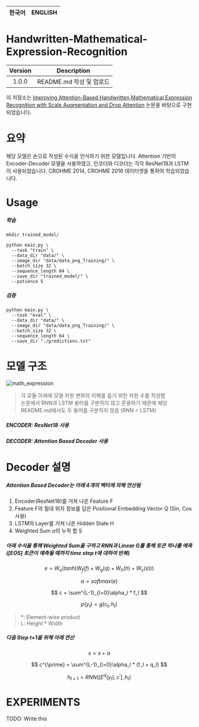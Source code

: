 |한국어|ENGLISH|
|---|---|

# Handwritten-Mathematical-Expression-Recognition

|Version|Description|
|:---:|:---:|
|1.0.0|README.md 작성 및 업로드|

이 저장소는 [Improving Attention-Based Handwritten Mathematical Expression Recognition with Scale Augmentation and Drop Attention](https://arxiv.org/abs/2007.10092) 논문을 바탕으로 구현되었습니다.

# 요약

해당 모델은 손으로 작성된 수식을 인식하기 위한 모델입니다. Attention 기반의 Encoder-Decoder 모델을 사용하였고, 인코더와 디코더는 각각 ResNet18과 LSTM이 사용되었습니다. CROHME 2014, CROHME 2016 데이터셋을 통하여 학습되었습니다.

# Usage

##### 학습

```
mkdir trained_model/

python main.py \
  --task "train" \
  --data_dir "data/" \
  --image_dir "data/data_png_Training/" \
  --batch_size 32 \
  --sequence_length 64 \
  --save_dir "trained_model/" \
  --patience 5
```

##### 검증

```
python main.py \
  --task "eval" \
  --data_dir "data/" \
  --image_dir "data/data_png_Training/" \
  --batch_size 32 \
  --sequence_length 64 \
  --save_dir "./predictions.txt"
```

# 모델 구조

![math_expression](https://user-images.githubusercontent.com/45366231/174712910-a337d6d6-220b-44c9-8c63-132dd94a1d63.jpg)

> 각 모듈 아래에 모델 차원 변화의 이해를 돕기 위한 차원 수를 작성함  
> 논문에서 RNN과 LSTM 용어를 구분하지 않고 혼용하기 때문에 해당 README.md에서도 두 용어를 구분하지 않음 (RNN = LSTM)  

##### ENCODER: ResNet18 사용
##### DECODER: Attention Based Decoder 사용

# Decoder 설명

##### Attention Based Decoder는 아래 4개의 벡터에 의해 연산됨
1. Encoder(ResNet18)를 거쳐 나온 Feature F
2. Feature F의 절대 위치 정보를 담은 Positional Embedding Vector Q (Sin, Cos 사용)
3. LSTM의 Layer를 거쳐 나온 Hidden State H
4. Weighted Sum $\alpha$의 누적 합 S

##### 아래 수식을 통해 Weighted Sum을 구하고 RNN과 Linear G를 통해 토큰 하나를 예측 (\[EOS\] 토큰이 예측될 때까지 time step t에 대하여 반복)

$$
e = W_e(tanh(W_f(f) + W_q(q) + W_h(h) + W_s(s)))
$$

$$
\alpha = softmax(e)
$$

$$
c = \sum^{L-1}_{l=0}\alpha_l * f_l
$$

$$
p(y_t) = g(c_t, h_t)
$$

> \*: Element-wise product  
> L: Height * Width

##### 다음 Step t+1을 위해 아래 연산

$$
s = s + \alpha
$$

$$
c^{\prime} = \sum^{L-1}_{l=0}\alpha_l * (f_l + q_l)
$$

$$
h_{t+1} = RNN([E^d(y_{t}), c^{\prime}], h_{t})
$$

# EXPERIMENTS

TODO: Write this
